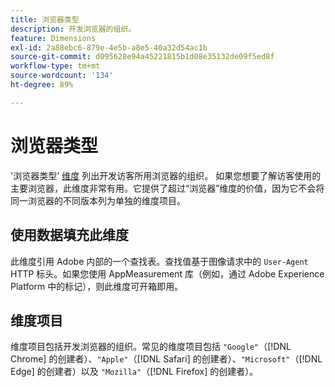 ```yaml
---
title: 浏览器类型
description: 开发浏览器的组织。
feature: Dimensions
exl-id: 2a88ebc6-879e-4e5b-a8e5-40a32d54ac1b
source-git-commit: d095628e94a45221815b1d08e35132de09f5ed8f
workflow-type: tm+mt
source-wordcount: '134'
ht-degree: 89%

---
```


# 浏览器类型

&#39;浏览器类型&#39; [维度](overview.md) 列出开发访客所用浏览器的组织。 如果您想要了解访客使用的主要浏览器，此维度非常有用。它提供了超过“浏览器”维度的价值，因为它不会将同一浏览器的不同版本列为单独的维度项目。

## 使用数据填充此维度

此维度引用 Adobe 内部的一个查找表。查找值基于图像请求中的 `User-Agent` HTTP 标头。如果您使用 AppMeasurement 库（例如，通过 Adobe Experience Platform 中的标记），则此维度可开箱即用。

## 维度项目

维度项目包括开发浏览器的组织。常见的维度项目包括 `"Google"`（[!DNL Chrome] 的创建者）、`"Apple"`（[!DNL Safari] 的创建者）、`"Microsoft"`（[!DNL Edge] 的创建者）以及 `"Mozilla"`（[!DNL Firefox] 的创建者）。
